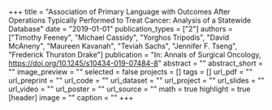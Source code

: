 +++
title = "Association of Primary Language with Outcomes After Operations Typically Performed to Treat Cancer: Analysis of a Statewide Database"
date = "2019-01-01"
publication_types = ["2"]
authors = ["Timothy Feeney", "Michael Cassidy", "Yorghos Tripodis", "David McAneny", "Maureen Kavanah", "Teviah Sachs", "Jennifer F. Tseng", "Frederick Thurston Drake"]
publication = "In: Annals of Surgical Oncology, https://doi.org/10.1245/s10434-019-07484-8"
abstract = ""
abstract_short = ""
image_preview = ""
selected = false
projects = []
tags = []
url_pdf = ""
url_preprint = ""
url_code = ""
url_dataset = ""
url_project = ""
url_slides = ""
url_video = ""
url_poster = ""
url_source = ""
math = true
highlight = true
[header]
image = ""
caption = ""
+++
